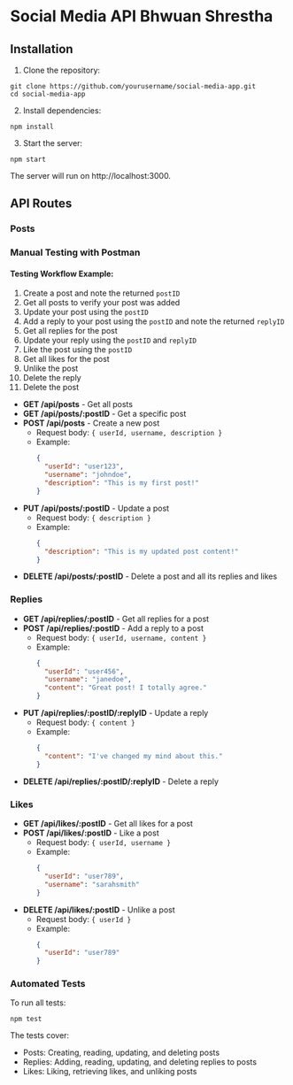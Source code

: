 # Social Media API Bhwuan Shrestha

## Installation

1. Clone the repository:

```
git clone https://github.com/yourusername/social-media-app.git
cd social-media-app
```

2. Install dependencies:

```
npm install
```

3. Start the server:

```
npm start
```

The server will run on http://localhost:3000.

## API Routes

### Posts

### Manual Testing with Postman

#### Testing Workflow Example:

1. Create a post and note the returned `postID`
2. Get all posts to verify your post was added
3. Update your post using the `postID`
4. Add a reply to your post using the `postID` and note the returned `replyID`
5. Get all replies for the post
6. Update your reply using the `postID` and `replyID`
7. Like the post using the `postID`
8. Get all likes for the post
9. Unlike the post
10. Delete the reply
11. Delete the post

- **GET /api/posts** - Get all posts
- **GET /api/posts/:postID** - Get a specific post
- **POST /api/posts** - Create a new post
  - Request body: `{ userId, username, description }`
  - Example:
    ```json
    {
      "userId": "user123",
      "username": "johndoe",
      "description": "This is my first post!"
    }
    ```
- **PUT /api/posts/:postID** - Update a post
  - Request body: `{ description }`
  - Example:
    ```json
    {
      "description": "This is my updated post content!"
    }
    ```
- **DELETE /api/posts/:postID** - Delete a post and all its replies and likes

### Replies

- **GET /api/replies/:postID** - Get all replies for a post
- **POST /api/replies/:postID** - Add a reply to a post
  - Request body: `{ userId, username, content }`
  - Example:
    ```json
    {
      "userId": "user456",
      "username": "janedoe",
      "content": "Great post! I totally agree."
    }
    ```
- **PUT /api/replies/:postID/:replyID** - Update a reply
  - Request body: `{ content }`
  - Example:
    ```json
    {
      "content": "I've changed my mind about this."
    }
    ```
- **DELETE /api/replies/:postID/:replyID** - Delete a reply

### Likes

- **GET /api/likes/:postID** - Get all likes for a post
- **POST /api/likes/:postID** - Like a post
  - Request body: `{ userId, username }`
  - Example:
    ```json
    {
      "userId": "user789",
      "username": "sarahsmith"
    }
    ```
- **DELETE /api/likes/:postID** - Unlike a post
  - Request body: `{ userId }`
  - Example:
    ```json
    {
      "userId": "user789"
    }
    ```

### Automated Tests

To run all tests:

```
npm test
```

The tests cover:

- Posts: Creating, reading, updating, and deleting posts
- Replies: Adding, reading, updating, and deleting replies to posts
- Likes: Liking, retrieving likes, and unliking posts
